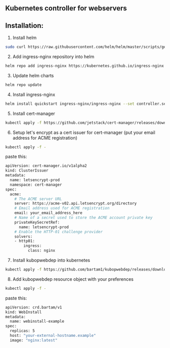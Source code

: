Kubernetes controller for webservers
-----------------------------------------------------------------------

## Installation:

1. Install helm
```bash
sudo curl https://raw.githubusercontent.com/helm/helm/master/scripts/get-helm-3 | bash
```
2. Add ingress-nginx repository into helm
```bash
helm repo add ingress-nginx https://kubernetes.github.io/ingress-nginx
```
3. Update helm charts
```bash
helm repo update
```
4. Install ingress-nginx
```bash
helm install quickstart ingress-nginx/ingress-nginx --set controller.service.type=NodePort --set controller.service.httpPort=32526 --set controller.service httpsPort=30523
```

5. Install cert-manager
```bash
kubectl apply -f https://github.com/jetstack/cert-manager/releases/download/v0.16.1/cert-manager.yaml
```
6. Setup let's encrypt as a cert issuer for cert-manager (put your email address for ACME registration)
```bash
kubectl apply -f -
```
paste this:
```bash
apiVersion: cert-manager.io/v1alpha2
kind: ClusterIssuer
metadata:
  name: letsencrypt-prod
  namespace: cert-manager
spec:
  acme:
    # The ACME server URL
    server: https://acme-v02.api.letsencrypt.org/directory
    # Email address used for ACME registration
    email: your_email_address_here
    # Name of a secret used to store the ACME account private key
    privateKeySecretRef:
      name: letsencrypt-prod
    # Enable the HTTP-01 challenge provider
    solvers:
    - http01:
        ingress:
          class: nginx
```
7. Install kubopwebdep into kubernetes
```bash
kubectl apply -f https://github.com/bartam1/kubopwebdep/releases/download/v1.0/kubopwebdep.yml
```

8. Add kubopwebdep resource object with your preferences
```bash
kubectl apply -f -
```
paste this:
```bash 
apiVersion: crd.bartam/v1
kind: WebInstall
metadata:
  name: webinstall-example
spec:
  replicas: 5
  host: "your-external-hostname.example"
  image: "nginx:latest"
```
